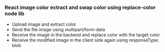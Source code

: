 ### React image color extract and swap color using replace-color node lib

* Upload image and extract color
* Send the file image using multipart/form-data
* Receive the image in the backend and replace color with the target color
* Receive the modified image in the client side again using responseType: blob
